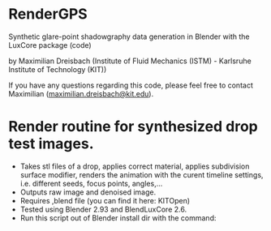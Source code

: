# RenderGPS
Synthetic glare-point shadowgraphy data generation in Blender with the LuxCore package (code)

by Maximilian Dreisbach (Institute of Fluid Mechanics (ISTM) - Karlsruhe Institute of Technology (KIT))

If you have any questions regarding this code, please feel free to contact Maximilian (maximilian.dreisbach@kit.edu).

# Render routine for synthesized drop test images.
- Takes stl files of a drop, applies correct material, applies subdivision surface modifier, renders the animation with the curent timeline settings, i.e. different seeds, focus points, angles,...
- Outputs raw image and denoised image.
- Requires ,blend file (you can find it here: KITOpen) 
- Tested using Blender 2.93 and BlendLuxCore 2.6.
- Run this script out of Blender install dir with the command:
